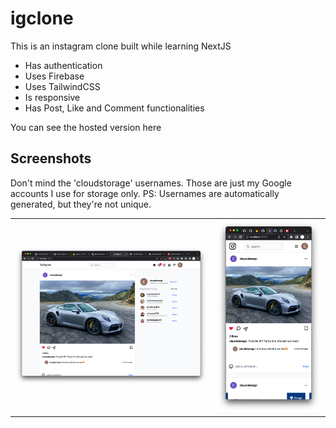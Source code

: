 # igclone
This is an instagram clone built while learning NextJS

- Has authentication
- Uses Firebase
- Uses TailwindCSS
- Is responsive
- Has Post, Like and Comment functionalities

You can see the hosted version <a>here</a>

## Screenshots
Don't mind the 'cloudstorage' usernames. Those are just my Google accounts I use for storage only. 
PS: Usernames are automatically generated, but they're not unique.

<table>
    <tr>
        <td>
            <img src="screenshot-1.png" alt="desktop screenshot">
        </td>
        <td>
            <img src="screenshot-2.png" alt="mobile screenshot">
        </td>
    </tr>
</table>